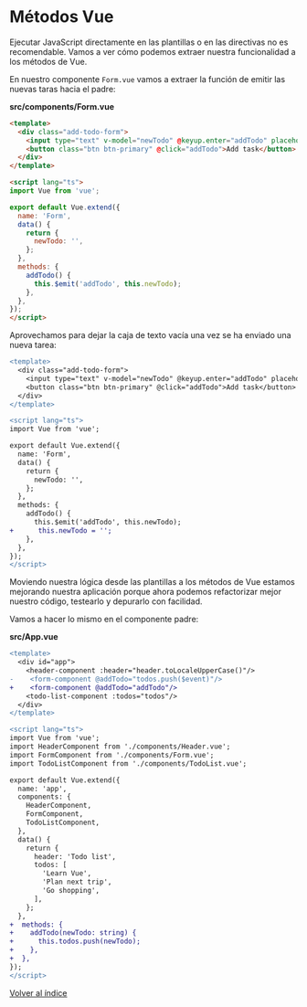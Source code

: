 # Métodos Vue

Ejecutar JavaScript directamente en las plantillas o en las directivas no es recomendable. Vamos a ver cómo podemos extraer nuestra funcionalidad a los métodos de Vue.

En nuestro componente `Form.vue` vamos a extraer la función de emitir las nuevas taras hacia el padre:

**src/components/Form.vue**

```html
<template>
  <div class="add-todo-form">
    <input type="text" v-model="newTodo" @keyup.enter="addTodo" placeholder="Task text">
    <button class="btn btn-primary" @click="addTodo">Add task</button>
  </div>
</template>

<script lang="ts">
import Vue from 'vue';

export default Vue.extend({
  name: 'Form',
  data() {
    return {
      newTodo: '',
    };
  },
  methods: {
    addTodo() {
      this.$emit('addTodo', this.newTodo);
    },
  },
});
</script>

```

Aprovechamos para dejar la caja de texto vacía una vez se ha enviado una nueva tarea:

```diff
<template>
  <div class="add-todo-form">
    <input type="text" v-model="newTodo" @keyup.enter="addTodo" placeholder="Task text">
    <button class="btn btn-primary" @click="addTodo">Add task</button>
  </div>
</template>

<script lang="ts">
import Vue from 'vue';

export default Vue.extend({
  name: 'Form',
  data() {
    return {
      newTodo: '',
    };
  },
  methods: {
    addTodo() {
      this.$emit('addTodo', this.newTodo);
+      this.newTodo = '';
    },
  },
});
</script>

```

Moviendo nuestra lógica desde las plantillas a los métodos de Vue estamos mejorando nuestra aplicación porque ahora podemos refactorizar mejor nuestro código, testearlo y depurarlo con facilidad.

Vamos a hacer lo mismo en el componente padre:

**src/App.vue**

```diff
<template>
  <div id="app">
    <header-component :header="header.toLocaleUpperCase()"/>
-    <form-component @addTodo="todos.push($event)"/>
+    <form-component @addTodo="addTodo"/>
    <todo-list-component :todos="todos"/>
  </div>
</template>

<script lang="ts">
import Vue from 'vue';
import HeaderComponent from './components/Header.vue';
import FormComponent from './components/Form.vue';
import TodoListComponent from './components/TodoList.vue';

export default Vue.extend({
  name: 'app',
  components: {
    HeaderComponent,
    FormComponent,
    TodoListComponent,
  },
  data() {
    return {
      header: 'Todo list',
      todos: [
        'Learn Vue',
        'Plan next trip',
        'Go shopping',
      ],
    };
  },
+  methods: {
+    addTodo(newTodo: string) {
+      this.todos.push(newTodo);
+    },
+  },
});
</script>

```

[Volver al índice](../README.md/#agenda)

